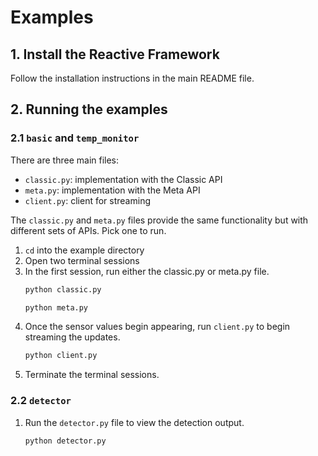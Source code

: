# Examples

## 1. Install the Reactive Framework

Follow the installation instructions in the main README file.

## 2. Running the examples

### 2.1 `basic` and `temp_monitor`

There are three main files:

- `classic.py`: implementation with the Classic API
- `meta.py`: implementation with the Meta API
- `client.py`: client for streaming

The `classic.py` and `meta.py` files provide the same functionality but with different sets of APIs. Pick one to run.

1. `cd` into the example directory
2. Open two terminal sessions
3. In the first session, run either the classic.py or meta.py file.
    ```bash
    python classic.py
    ```
    ```bash
    python meta.py
    ```
4. Once the sensor values begin appearing, run `client.py` to begin streaming the updates.
    ```bash
    python client.py
    ```
5. Terminate the terminal sessions.

### 2.2 `detector`

1. Run the `detector.py` file to view the detection output.
    ```bash
    python detector.py
    ```